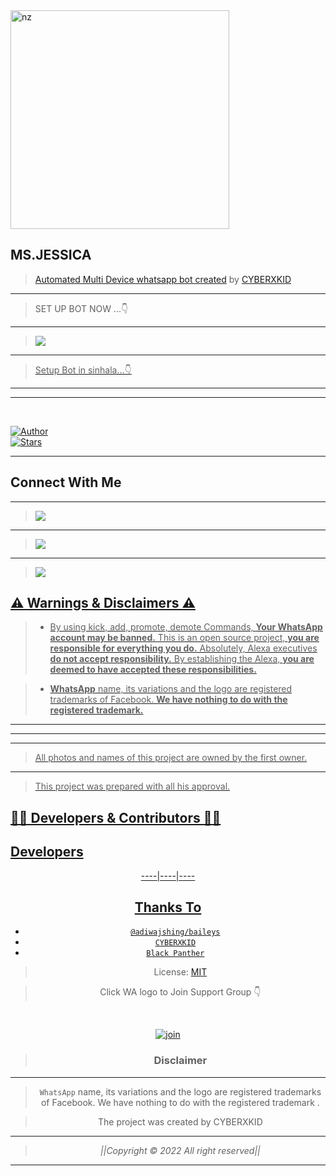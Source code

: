 
<img src="https://te.legra.ph/file/91edb7b62c2b4f1a2cda3.jpg" alt="nz" width="350"/>
</p>

## MS.JESSICA


> [Automated Multi Device whatsapp bot created](https://github.com/CYBERXKID) by [CYBERXKID](https://github.com/CYBERXKID)

----


> SET UP BOT NOW ...👇

----

> <a href="https://github.com/CYBERXKID/Alexa-Queen-V-Setup"><img src="https://img.shields.io/badge/Setup-Alexa WA Bot-FFFFFF6B?style=for-the-badge&logo=github&logoColor=FFFFFF6B&link=https://www.youtube.com/c/CYBERXKID" /><br>

----

> Setup Bot in sinhala...👇

----





----



</br>

<a href="https://github.com/CYBERXKID"><img title="Author" src="https://img.shields.io/badge/Author-CYBERXKID-blue.svg?color=54aeff&style=for-the-badge&logo=github" /></a>  
<a href="https://github.coom/CYBERXKID"><img title="Stars" src="https://img.shields.io/github/stars/CYBERXKID/Alexa-Queen-V?color=54aeff&style=flat-square" /></a>






----


## Connect With Me

----

> <a href="https://wa.me/94779529221"><img src="https://img.shields.io/badge/Contact-White Shadow-4D009DE2?style=for-the-badge&logo=whatsapp&logoColor=4D009DE2&link=https://www.youtube.com/c/BOTINDO" /><br>


----

> <a href="https://youtube.com/channel/UCKW8EUxAo6A7RKhc35H54wg"><img src="https://img.shields.io/badge/Subscribe-My YT Channel-ff0000?style=for-the-badge&logo=youtube&logoColor=ff000000&link=https://www.youtube.com/c/BOTINDO" /><br>

----

> <a href="https://github.com/whiteshadowofficial/Jessi-Setup/blob/main/Features.md"><img src="https://img.shields.io/badge/Jessica-All Futures-FF0190CF?style=for-the-badge&logo=github&logoColor=FF0190CF&link=https://www.youtube.com/c/BOTINDO" /><br>


  </div>



## ⚠ Warnings & Disclaimers ⚠

> - By using kick, add, promote, demote Commands, **Your WhatsApp account may be banned.** This is an open source project, **you are responsible for everything you do.** Absolutely, Alexa executives **do not accept responsibility.** By establishing the Alexa, **you are deemed to have accepted these responsibilities.**

> - **WhatsApp** name, its variations and the logo are registered trademarks of Facebook. **We have nothing to do with the registered trademark.**
----


 
----



  
 ----

 




> All photos and names of this project are owned by the first owner.
----
> This project was prepared with all his approval.
## 👨‍💻 Developers & Contributors 👨‍💻

## Developers
  <div align="center">
    

----|----|----



## Thanks To
* [`@adiwajshing/baileys`](https://github.com/adiwajshing/baileys)
* [`CYBERXKID`](https://github.com/CYBERXKID)
* [`Black Panther`](github.com/blackpantherofc)






> License: [MIT](https://github.com/CYBERXKID/LICENSE)

> Click WA logo to Join Support Group 👇
<br>

  [![join](https://github.com/Alien-alfa/PublicBot/blob/main/wlogo.svg.png)](https://chat.whatsapp.com/Gv3CdQTRQ3Z0UcArqhD3IB)

  <div align="center">


> ### Disclaimer
----

>`WhatsApp` name, its variations and the logo are registered trademarks of Facebook. We have nothing to do with the registered trademark
.

> The project was created by CYBERXKID

____________________________________________

> *||Copyright © 2022 All right reserved||*

____________________________________________

